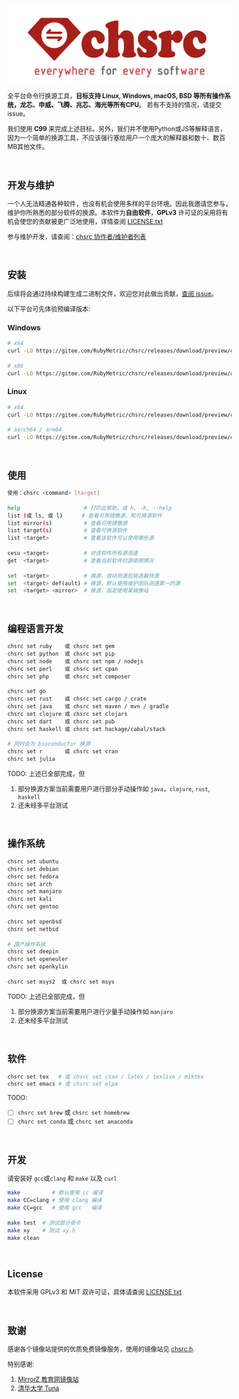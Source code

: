 <div align="center">
  <img alt="chsrc logo" src="chsrc.png"/>
</div>

全平台命令行换源工具，**目标支持 Linux, Windows, macOS, BSD 等所有操作系统，龙芯、申威、飞腾、兆芯、海光等所有CPU**。 若有不支持的情况，请提交issue。

我们使用 **C99** 来完成上述目标。另外，我们并不使用Python或JS等解释语言，因为一个简单的换源工具，不应该强行塞给用户一个庞大的解释器和数十、数百MB其他文件。

<br>

## 开发与维护

一个人无法精通各种软件，也没有机会使用多样的平台环境。因此我邀请您参与，维护你所熟悉的部分软件的换源。本软件为**自由软件**，**GPLv3** 许可证的采用将有机会使您的贡献被更广泛地使用，详情查阅 [LICENSE.txt](./LICENSE.txt)

参与维护开发，请查阅：[chsrc 协作者/维护者列表](https://gitee.com/RubyMetric/chsrc/issues/I7YI8E)

<br>

## 安装

后续将会通过持续构建生成二进制文件，欢迎您对此做出贡献，[查阅 issue](https://gitee.com/RubyMetric/chsrc/issues/I7ZBDR)。

以下平台可先体验预编译版本:

### Windows

```bash
# x64
curl -LO https://gitee.com/RubyMetric/chsrc/releases/download/preview/chsrc-x64-windows.exe

# x86
curl -LO https://gitee.com/RubyMetric/chsrc/releases/download/preview/chsrc-x86-windows.exe
```

### Linux

```bash
# x64
curl -LO https://gitee.com/RubyMetric/chsrc/releases/download/preview/chsrc-x64-linux

# aarch64 / arm64
curl -LO https://gitee.com/RubyMetric/chsrc/releases/download/preview/chsrc-aarch64-linux
```

<br>

## 使用

```bash
使用：chsrc <command> [target]

help                    # 打印此帮助，或 h, -h, --help
list (或 ls, 或 l)      # 查看可用镜像源，和可换源软件
list mirror(s)          # 查看可用镜像源
list target(s)          # 查看可换源软件
list <target>           # 查看该软件可以使用哪些源

cesu <target>           # 对该软件所有源测速
get  <target>           # 查看当前软件的源使用情况

set  <target>           # 换源，自动测速后挑选最快源
set  <target> def(ault) # 换源，默认使用维护团队测速第一的源
set  <target> <mirror>  # 换源，指定使用某镜像站
```

<br>

## 编程语言开发

```bash
chsrc set ruby    或 chsrc set gem
chsrc set python  或 chsrc set pip
chsrc set node    或 chsrc set npm / nodejs
chsrc set perl    或 chsrc set cpan
chsrc set php     或 chsrc set composer

chsrc set go
chsrc set rust    或 chsrc set cargo / crate
chsrc set java    或 chsrc set maven / mvn / gradle
chsrc set clojure 或 chsrc set clojars
chsrc set dart    或 chsrc set pub
chsrc set haskell 或 chsrc set hackage/cabal/stack

# 同时会为 bioconductor 换源
chsrc set r       或 chsrc set cran
chsrc set julia
```

TODO: 上述已全部完成，但

1. 部分换源方案当前需要用户进行部分手动操作如 `java`，`clojure`, `rust`, `haskell`
2. 还未经多平台测试

<br>

## 操作系统

```bash
chsrc set ubuntu
chsrc set debian
chsrc set fedora
chsrc set arch
chsrc set manjaro
chsrc set kali
chsrc set gentoo

chsrc set openbsd
chsrc set netbsd

# 国产操作系统
chsrc set deepin
chsrc set openeuler
chsrc set openkylin

chsrc set msys2  或 chsrc set msys
```

TODO: 上述已全部完成，但

1. 部分换源方案当前需要用户进行少量手动操作如 `manjaro`
2. 还未经多平台测试

<br>

## 软件

```bash
chsrc set tex   # 或 chsrc set ctan / latex / texlive / miktex
chsrc set emacs # 或 chsrc set elpa
```

TODO:
- [ ] `chsrc set brew`  或 `chsrc set homebrew`
- [ ] `chsrc set conda` 或 `chsrc set anaconda`

<br>

## 开发

请安装好 `gcc`或`clang` 和 `make` 以及 `curl`

```bash
make          # 默认使用 cc 编译
make CC=clang # 使用 clang 编译
make CC=gcc   # 使用 gcc   编译

make test  # 测试部分命令
make xy    # 测试 xy.h
make clean
```

<br>

## License

本软件采用 GPLv3 和 MIT 双许可证，具体请查阅 [LICENSE.txt](./LICENSE.txt)

<br>

## 致谢

感谢各个镜像站提供的优质免费镜像服务，使用的镜像站见 [chsrc.h](./chsrc.h).

特别感谢:
1. [MirrorZ 教育网镜像站](https://help.mirrors.cernet.edu.cn/)
2. [清华大学 Tuna](https://mirrors.tuna.tsinghua.edu.cn/)
